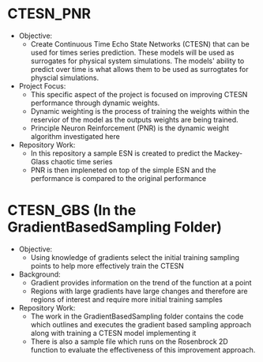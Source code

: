 # CTESN_PNR
- Objective:
  - Create Continuous Time Echo State Networks (CTESN) that can be used for times series prediction. These models will be used as surrogates for physical system simulations. The models' ability to predict over time is what allows them to be used as surrogtates for physcial simulations.
- Project Focus:
  - This specific aspect of the project is focused on improving CTESN performance through dynamic weights.
  - Dynamic weighting is the process of training the weights within the reservior of the model as the outputs weights are being trained.
  - Principle Neuron Reinforcement (PNR) is the dynamic weight algorithm investigated here
- Repository Work:
  - In this repository a sample ESN is created to predict the Mackey-Glass chaotic time series
  - PNR is then impleneted on top of the simple ESN and the performance is compared to the original performance
# CTESN_GBS (In the GradientBasedSampling Folder)
- Objective:
  - Using knowledge of gradients select the initial training sampling points to help more effectively train the CTESN
- Background:
  - Gradient provides information on the trend of the function at a point
  - Regions with large gradients have large changes and therefore are regions of interest and require more initial training samples
- Repository Work:
  - The work in the GradientBasedSampling folder contains the code which outlines and executes the gradient based sampling approach along with training a CTESN model implementing it
  - There is also a sample file which runs on the Rosenbrock 2D function to evaluate the effectiveness of this improvement approach.

